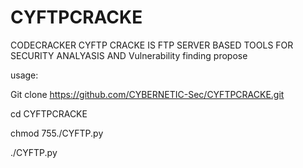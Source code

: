 # CYFTPCRACKE
CODECRACKER
CYFTP CRACKE IS FTP SERVER BASED TOOLS FOR SECURITY ANALYASIS AND Vulnerability finding propose




usage:







Git clone https://github.com/CYBERNETIC-Sec/CYFTPCRACKE.git





cd CYFTPCRACKE


chmod 755./CYFTP.py


./CYFTP.py

